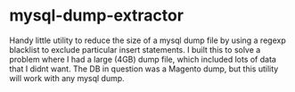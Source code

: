 mysql-dump-extractor
====================

Handy little utility to reduce the size of a mysql dump file by using a regexp blacklist to exclude particular insert statements. I built this to solve a problem where I had a large (4GB) dump file, which included lots of data that I didnt want. The DB in question was a Magento dump, but this utility will work with any mysql dump. 
